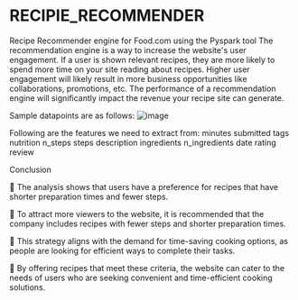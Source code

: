 # RECIPIE_RECOMMENDER
Recipe Recommender engine for Food.com using the Pyspark tool
The recommendation engine is a way to increase the website's user engagement.
If a user is shown relevant recipes, they are more likely to spend more time on your site reading about recipes. 
Higher user engagement will likely result in more business opportunities like collaborations, promotions, etc.
The performance of a recommendation engine will significantly impact the revenue your recipe site can generate. 


Sample datapoints are as follows:
![image](https://github.com/Pavanajaykalla/RECIPIE_RECOMMENDER/assets/129858752/154beb13-9691-42e1-8ffe-578453bd4f25)

Following are the features we need to extract from:
minutes 
submitted
tags 
nutrition 
n_steps 
steps 
description
ingredients
n_ingredients 
date
rating
review

Conclusion

 The analysis shows that users have a preference for recipes that have shorter preparation times and fewer steps. 

 To attract more viewers to the website, it is recommended that the company includes recipes with fewer steps and shorter preparation times. 

 This strategy aligns with the demand for time-saving cooking options, as people are looking for efficient ways to complete their tasks.

 By offering recipes that meet these criteria, the website can cater to the needs of users who are seeking convenient and time-efficient cooking solutions.
